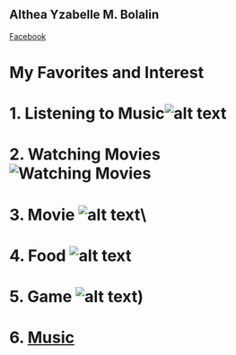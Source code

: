 ## Althea Yzabelle M. Bolalin

[Facebook](https://www.facebook.com/profile.php?id=100077729217242&sk=about)

# My Favorites and Interest

# 1. Listening to Music![alt text](https://i.pinimg.com/564x/01/f7/dc/01f7dc7f2debfb2ecc8416a3b74f286f.jpg)

# 2. Watching Movies![Watching Movies](https://i.pinimg.com/564x/f7/f5/61/f7f561204ee784e81a7bb4ab661a47ed.jpg)

# 3. Movie ![alt text](https://i.pinimg.com/564x/ff/5a/a4/ff5aa4218c176a962a163fd8b1fcc058.jpg)\

# 4. Food ![alt text](https://i.pinimg.com/564x/6e/c0/47/6ec047c4a687698f066fbad72d571391.jpg)

# 5. Game ![alt text](https://i.pinimg.com/564x/82/23/36/822336fff205caae3c2caca3f18814eb.jpg))

# 6. [Music](https://open.spotify.com/embed/playlist/0714e7e6oMleX6iyLR1LZy?utm_source=generator )
